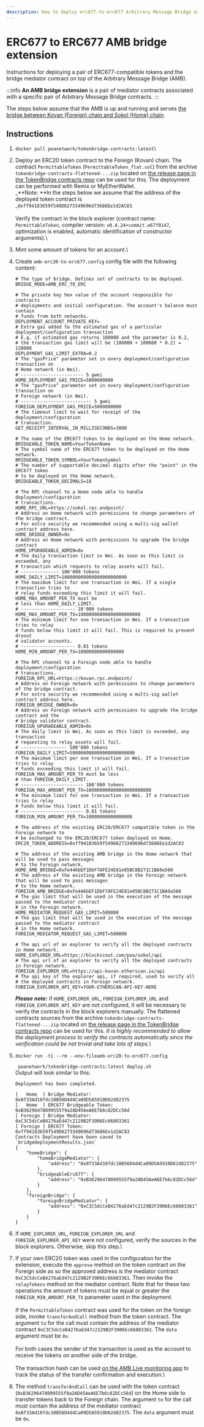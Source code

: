```yaml
---
description: How to deploy erc677-to-erc677 Arbitrary Message Bridge extension
---
```


# ERC677 to ERC677 AMB bridge extension

Instructions for deploying a pair of ERC677-compatible tokens and the bridge mediator contract on top of the Arbitrary Message Bridge (AMB).

:::info
**An AMB bridge extension** is a pair of mediator contracts associated with a specific pair of Arbitrary Message Bridge contracts.
:::

The steps below assume that the AMB is up and running and serves [the bridge between Kovan (Foreign) chain and Sokol (Home) chain](https://docs.tokenbridge.net/kovan-sokol-amb-bridge/about-the-kovan-sokol-amb/).

## Instructions

1. `docker pull poanetwork/tokenbridge-contracts:latest`\

2. Deploy an ERC20 token contract to the Foreign (Kovan) chain. The contract `PermittableToken` (`PermittableToken_flat.sol`) from the archive `tokenbridge-contracts-flattened-...zip` located on [the release page in the TokenBridge contracts repo](https://github.com/poanetwork/tokenbridge-contracts/releases/latest) can be used for this. The deployment can be performed with Remix or MyEtherWallet.\
   _**Note: **In the steps below we assume that the address of the deployed token contract is _`0xff94183659f549D6273349696d73686Ee1d2AC83`.\
   \
   Verify the contract in the block explorer (contract name: `PermittableToken`, compiler version: `v0.4.24+commit.e67f0147`, optimization is enabled, automatic identification of constructor arguments).\

3. Mint some amount of tokens for an account.\

4.  Create `amb-erc20-to-erc677.config` config file with the following content:

    ```
    # The type of bridge. Defines set of contracts to be deployed.
    BRIDGE_MODE=AMB_ERC_TO_ERC

    # The private key hex value of the account responsible for contracts
    # deployments and initial configuration. The account's balance must contain
    # funds from both networks.
    DEPLOYMENT_ACCOUNT_PRIVATE_KEY=
    # Extra gas added to the estimated gas of a particular deployment/configuration transaction
    # E.g. if estimated gas returns 100000 and the parameter is 0.2,
    # the transaction gas limit will be (100000 + 100000 * 0.2) = 120000
    DEPLOYMENT_GAS_LIMIT_EXTRA=0.2
    # The "gasPrice" parameter set in every deployment/configuration transaction on
    # Home network (in Wei).
    # ----------------------- 5 gwei
    HOME_DEPLOYMENT_GAS_PRICE=5000000000
    # The "gasPrice" parameter set in every deployment/configuration transaction on
    # Foreign network (in Wei).
    # -------------------------- 5 gwei
    FOREIGN_DEPLOYMENT_GAS_PRICE=5000000000
    # The timeout limit to wait for receipt of the deployment/configuration
    # transaction.
    GET_RECEIPT_INTERVAL_IN_MILLISECONDS=3000

    # The name of the ERC677 token to be deployed on the Home network.
    BRIDGEABLE_TOKEN_NAME=YourTokenName
    # The symbol name of the ERC677 token to be deployed on the Home network.
    BRIDGEABLE_TOKEN_SYMBOL=YourTokenSymbol
    # The number of supportable decimal digits after the "point" in the ERC677 token
    # to be deployed on the Home network.
    BRIDGEABLE_TOKEN_DECIMALS=18

    # The RPC channel to a Home node able to handle deployment/configuration
    # transactions.
    HOME_RPC_URL=https://sokol.rpc.endpoint/
    # Address on Home network with permissions to change parameters of the bridge contract.
    # For extra security we recommended using a multi-sig wallet contract address here.
    HOME_BRIDGE_OWNER=0x
    # Address on Home network with permissions to upgrade the bridge contract
    HOME_UPGRADEABLE_ADMIN=0x
    # The daily transaction limit in Wei. As soon as this limit is exceeded, any
    # transaction which requests to relay assets will fail.
    # -------------- 100'000 tokens
    HOME_DAILY_LIMIT=100000000000000000000000
    # The maximum limit for one transaction in Wei. If a single transaction tries to
    # relay funds exceeding this limit it will fail. HOME_MAX_AMOUNT_PER_TX must be
    # less than HOME_DAILY_LIMIT.
    # -------------------- 10'000 tokens
    HOME_MAX_AMOUNT_PER_TX=10000000000000000000000
    # The minimum limit for one transaction in Wei. If a transaction tries to relay
    # funds below this limit it will fail. This is required to prevent dryout
    # validator accounts.
    # -------------------- 0.01 tokens
    HOME_MIN_AMOUNT_PER_TX=10000000000000000

    # The RPC channel to a Foreign node able to handle deployment/configuration
    # transactions.
    FOREIGN_RPC_URL=https://kovan.rpc.endpoint/
    # Address on Foreign network with permissions to change parameters of the bridge contract.
    # For extra security we recommended using a multi-sig wallet contract address here.
    FOREIGN_BRIDGE_OWNER=0x
    # Address on Foreign network with permissions to upgrade the bridge contract and the
    # bridge validator contract.
    FOREIGN_UPGRADEABLE_ADMIN=0x
    # The daily limit in Wei. As soon as this limit is exceeded, any transaction
    # requesting to relay assets will fail.
    # ----------------- 500'000 tokens
    FOREIGN_DAILY_LIMIT=500000000000000000000000
    # The maximum limit per one transaction in Wei. If a transaction tries to relay
    # funds exceeding this limit it will fail. FOREIGN_MAX_AMOUNT_PER_TX must be less
    # than FOREIGN_DAILY_LIMIT.
    # ----------------------- 100'000 tokens
    FOREIGN_MAX_AMOUNT_PER_TX=100000000000000000000000
    # The minimum limit for one transaction in Wei. If a transaction tries to relay
    # funds below this limit it will fail.
    # ----------------------- 0.01 tokens
    FOREIGN_MIN_AMOUNT_PER_TX=10000000000000000

    # The address of the existing ERC20/ERC677 compatible token in the Foreign network to
    # be exchanged to the ERC20/ERC677 token deployed on Home.
    ERC20_TOKEN_ADDRESS=0xff94183659f549D6273349696d73686Ee1d2AC83

    # The address of the existing AMB bridge in the Home network that will be used to pass messages
    # to the Foreign network.
    HOME_AMB_BRIDGE=0xFe446bEF1DbF7AFE24E81e05BC8B271C1BA9a560
    # The address of the existing AMB bridge in the Foreign network that will be used to pass messages
    # to the Home network.
    FOREIGN_AMB_BRIDGE=0xFe446bEF1DbF7AFE24E81e05BC8B271C1BA9a560
    # The gas limit that will be used in the execution of the message passed to the mediator contract
    # in the Foreign network.
    HOME_MEDIATOR_REQUEST_GAS_LIMIT=500000
    # The gas limit that will be used in the execution of the message passed to the mediator contract
    # in the Home network.
    FOREIGN_MEDIATOR_REQUEST_GAS_LIMIT=500000

    # The api url of an explorer to verify all the deployed contracts in Home network.
    HOME_EXPLORER_URL=https://blockscout.com/poa/sokol/api
    # The api url of an explorer to verify all the deployed contracts in Foreign network.
    FOREIGN_EXPLORER_URL=https://api-kovan.etherscan.io/api
    # The api key of the explorer api, if required, used to verify all
    # the deployed contracts in Foreign network.
    FOREIGN_EXPLORER_API_KEY=YOUR-ETHERSCAN-API-KEY-HERE

    ```

    _**Please note:**_ if `HOME_EXPLORER_URL`, `FOREIGN_EXPLORER_URL` and `FOREIGN_EXPLORER_API_KEY` are not configured, it will be necessary to verify the contracts in the block explorers manually. The flattened contracts sources from the archive `tokenbridge-contracts-flattened-...zip` located on [the release page in the TokenBridge contracts repo](https://github.com/poanetwork/tokenbridge-contracts/releases/latest) can be used for this. _It is highly recommended to allow the deployment process to verify the contracts automatically since the verification could be not trivial and take lots of steps._\

5.  `docker run -ti --rm --env-fileamb-erc20-to-erc677.config`

    ` poanetwork/tokenbridge-contracts:latest deploy.sh`\
    Output will look similar to this:

    ```
    Deployment has been completed.

    [   Home  ] Bridge Mediator: 0x8f33Ad10fdc10B56D4d4Ca09D5A5910D62d82375
    [   Home  ] ERC677 Bridgeable Token: 0xB36296478099555f9a2AD45AeA6E7b6c82DCc56d
    [ Foreign ] Bridge Mediator: 0xC3C5dcCeB4276aEd47c2129B2F3906Ec66803361
    [ Foreign ] ERC677 Token: 0xff94183659f549D6273349696d73686Ee1d2AC83
    Contracts Deployment have been saved to `bridgeDeploymentResults.json`
    {
        "homeBridge": {
            "homeBridgeMediator": {
                "address": "0x8f33Ad10fdc10B56D4d4Ca09D5A5910D62d82375"
            },
            "bridgeableErc677": {
                "address": "0xB36296478099555f9a2AD45AeA6E7b6c82DCc56d"
            }
        },
        "foreignBridge": {
            "foreignBridgeMediator": {
                "address": "0xC3C5dcCeB4276aEd47c2129B2F3906Ec66803361"
            }
        }
    }

    ```
6. If `HOME_EXPLORER_URL`, `FOREIGN_EXPLORER_URL` and `FOREIGN_EXPLORER_API_KEY` were not configured, verify the sources in the block explorers. Otherwise, skip this step.\

7. If your own ERC20 token was used in the configuration for the extension, execute the `approve` method on the token contract on the Foreign side as so the approved address is the mediator contract `0xC3C5dcCeB4276aEd47c2129B2F3906Ec66803361`. Then invoke the `relayTokens` method on the mediator contract. Note that for these two operations the amount of tokens must be equal or greater the `FOREIGN_MIN_AMOUNT_PER_TX` parameter used in the deployment.\
   \
   If the `PermittableToken` contract was used for the token on the foreign side, invoke `transferAndCall` method from the token contract. The argument `to` for the call must contain the address of the mediator contract `0xC3C5dcCeB4276aEd47c2129B2F3906Ec66803361`. The `data` argument must be `0x`. \
   \
   For both cases the sender of the transaction is used as the account to receive the tokens on another side of the bridge.\
   \
   The transaction hash can be used [on the AMB Live monitoring app](https://docs.tokenbridge.net/about-tokenbridge/components/amb-live-monitoring-application) to track the status of the transfer confirmation and execution.\

8. The method `transferAndCall` can be used with the token contract (`0xB36296478099555f9a2AD45AeA6E7b6c82DCc56d`) on the Home side to transfer tokens back to the Foreign chain. The argument `to` for the call must contain the address of the mediator contract `0x8f33Ad10fdc10B56D4d4Ca09D5A5910D62d82375`. The `data` argument must be `0x`.
